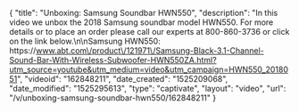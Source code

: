 {
    "title": "Unboxing: Samsung Soundbar HWN550",
    "description": "In this video we unbox the 2018 Samsung soundbar model HWN550.  For more details or to place an order please call our experts at 800-860-3736 or click on the link below.\n\nSamsung HWN550: https:\/\/www.abt.com\/product\/121971\/Samsung-Black-3.1-Channel-Sound-Bar-With-Wireless-Subwoofer-HWN550ZA.html?utm_source=youtube&utm_medium=video&utm_campaign=HWN550_2018051",
    "videoid": "162848211",
    "date_created": "1525209068",
    "date_modified": "1525295613",
    "type": "captivate",
    "layout": "video",
    "url": "\/v\/unboxing-samsung-soundbar-hwn550\/162848211"
}